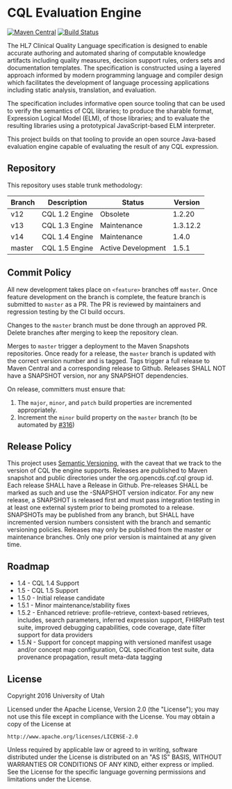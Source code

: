 # CQL Evaluation Engine

[![Maven Central](https://maven-badges.herokuapp.com/maven-central/org.opencds.cqf.cql/engine/badge.svg)](https://maven-badges.herokuapp.com/maven-central/org.opencds.cqf.cql/engine) [![Build Status](https://www.travis-ci.com/DBCG/cql_engine.svg?branch=master)](https://www.travis-ci.com/DBCG/cql_engine)

The HL7 Clinical Quality Language specification is designed to enable accurate authoring and automated sharing of computable knowledge artifacts including quality measures, decision support rules, orders sets and documentation templates. The specification is constructed using a layered approach informed by modern programming language and compiler design which facilitates the development of language processing applications including static analysis, translation, and evaluation.

The specification includes informative open source tooling that can be used to verify the semantics of CQL libraries; to produce the sharable format, Expression Logical Model (ELM), of those libraries; and to evaluate the resulting libraries using a prototypical JavaScript-based ELM interpreter.

This project builds on that tooling to provide an open source Java-based evaluation engine capable of evaluating the result of any CQL expression.

## Repository

This repository uses stable trunk methodology:

|Branch|Description|Status|Version
|----|----|----|----|
|v12|CQL 1.2 Engine|Obsolete|1.2.20|
|v13|CQL 1.3 Engine|Maintenance|1.3.12.2|
|v14|CQL 1.4 Engine|Maintenance|1.4.0|
|master|CQL 1.5 Engine|Active Development|1.5.1|

## Commit Policy

All new development takes place on `<feature>` branches off `master`. Once feature development on the branch is complete, the feature branch is submitted to `master` as a PR. The PR is reviewed by maintainers and regression testing by the CI build occurs.

Changes to the `master` branch must be done through an approved PR. Delete branches after merging to keep the repository clean.

Merges to `master` trigger a deployment to the Maven Snapshots repositories. Once ready for a release, the `master` branch is updated with the correct version number and is tagged. Tags trigger a full release to Maven Central and a corresponding release to Github. Releases SHALL NOT have a SNAPSHOT version, nor any SNAPSHOT dependencies.

On release, committers must ensure that:

1. The `major`, `minor`, and `patch` build properties are incremented appropriately.
2. Increment the `minor` build property on the `master` branch (to be automated by [#316](https://github.com/DBCG/cql_engine/issues/316))

## Release Policy

This project uses [Semantic Versioning](http://semver.org), with the caveat that we track to the version of CQL the engine supports. Releases are published to Maven snapshot and public directories under the org.opencds.cqf.cql group id. Each release SHALL have a Release in Github. Pre-releases SHALL be marked as such and use the -SNAPSHOT version indicator. For any new release, a SNAPSHOT is released first and must pass integration testing in at least one external system prior to being promoted to a release. SNAPSHOTs may be published from any branch, but SHALL have incremented version numbers consistent with the branch and semantic versioning policies. Releases may only be published from the master or maintenance branches. Only one prior version is maintained at any given time.

## Roadmap

* 1.4 - CQL 1.4 Support
* 1.5 - CQL 1.5 Support
* 1.5.0 - Initial release candidate
* 1.5.1 - Minor maintenance/stability fixes
* 1.5.2 - Enhanced retrieve: profile-retrieve, context-based retrieves, includes, search parameters, inferred expression support, FHIRPath test suite, improved debugging capabilities, code coverage, date filter support for data providers
* 1.5.N - Support for concept mapping with versioned manifest usage and/or concept map configuration, CQL specification test suite, data provenance propagation, result meta-data tagging

## License

Copyright 2016 University of Utah

Licensed under the Apache License, Version 2.0 (the "License");
you may not use this file except in compliance with the License.
You may obtain a copy of the License at

    http://www.apache.org/licenses/LICENSE-2.0

Unless required by applicable law or agreed to in writing, software
distributed under the License is distributed on an "AS IS" BASIS,
WITHOUT WARRANTIES OR CONDITIONS OF ANY KIND, either express or implied.
See the License for the specific language governing permissions and
limitations under the License.
